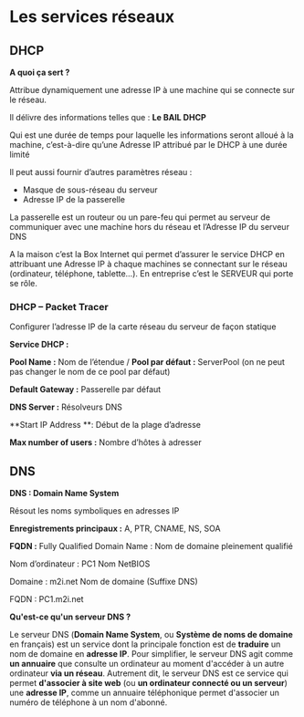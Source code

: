 # Les services réseaux

## DHCP


**A quoi ça sert ?**

Attribue dynamiquement une adresse IP à une machine qui se connecte sur le réseau.

Il délivre des informations telles que : **Le BAIL DHCP**

Qui est une durée de temps pour laquelle les informations seront alloué à la machine,
c’est-à-dire qu’une Adresse IP attribué par le DHCP à une durée limité 

Il peut aussi fournir d’autres paramètres réseau :
-	Masque de sous-réseau du serveur
-	Adresse IP de la passerelle 

La passerelle est un routeur ou un pare-feu qui permet au serveur de communiquer avec une machine hors du réseau et l’Adresse IP du serveur DNS 

A la maison c’est la Box Internet qui permet d’assurer le service DHCP en attribuant une Adresse IP à chaque machines se connectant sur le réseau (ordinateur, téléphone, tablette…).
En entreprise c’est le SERVEUR qui porte se rôle.

### DHCP – Packet Tracer

Configurer l’adresse IP de la carte réseau du serveur de façon statique

**Service DHCP :**

**Pool Name :** Nom de l’étendue / **Pool par défaut :** ServerPool (on ne peut pas changer le nom de ce pool par défaut)

**Default Gateway :** Passerelle par défaut

**DNS Server :** Résolveurs DNS

**Start IP Address **: Début de la plage d’adresse

**Max number of users :** Nombre d’hôtes à adresser


## DNS 

**DNS : Domain Name System**

Résout les noms symboliques en adresses IP

**Enregistrements principaux :** A, PTR, CNAME, NS, SOA

**FQDN :** Fully Qualified Domain Name : Nom de domaine pleinement qualifié

Nom d’ordinateur : PC1 Nom NetBIOS

Domaine : m2i.net Nom de domaine (Suffixe DNS)

FQDN : PC1.m2i.net


**Qu'est-ce qu'un serveur DNS ?**

Le serveur DNS (**Domain Name System**, ou **Système de noms de domaine** en français) est un service dont la principale fonction est de **traduire** un nom de domaine en **adresse IP**. Pour simplifier, le serveur DNS agit comme **un annuaire** que consulte un ordinateur au moment d'accéder à un autre ordinateur **via un réseau**. Autrement dit, le serveur DNS est ce service qui permet **d'associer à site web** (ou **un ordinateur connecté ou un serveur**) une **adresse IP**, comme un annuaire téléphonique permet d'associer un numéro de téléphone à un nom d'abonné.
